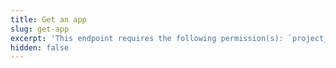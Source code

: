 ```yaml
---
title: Get an app
slug: get-app
excerpt: 'This endpoint requires the following permission(s): `project_configuration:apps:read`.'
hidden: false
---
```

